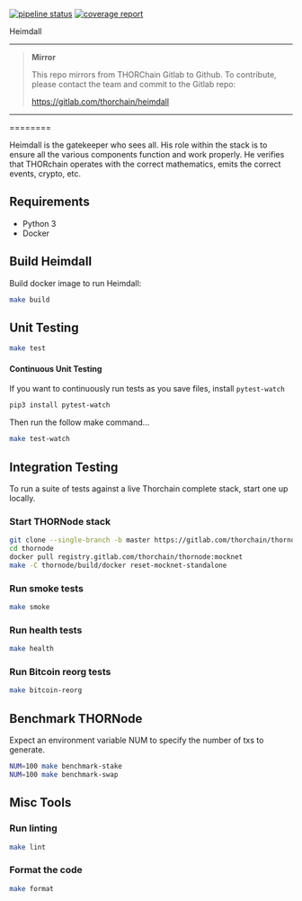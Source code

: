[![pipeline status](https://gitlab.com/thorchain/heimdall/badges/master/pipeline.svg)](https://gitlab.com/thorchain/heimdall/commits/master)
[![coverage report](https://gitlab.com/thorchain/heimdall/badges/master/coverage.svg)](https://gitlab.com/thorchain/heimdall/-/commits/master)


Heimdall

****

> **Mirror**
>
> This repo mirrors from THORChain Gitlab to Github.
> To contribute, please contact the team and commit to the Gitlab repo:
>
> https://gitlab.com/thorchain/heimdall


****
========

Heimdall is the gatekeeper who sees all. His role within the stack is to
ensure all the various components function and work properly. He verifies that
THORchain operates with the correct mathematics, emits the correct events,
crypto, etc.

## Requirements
 *  Python 3
 *  Docker

## Build Heimdall

Build docker image to run Heimdall:

```bash
make build
```

## Unit Testing

```bash
make test
```

#### Continuous Unit Testing
If you want to continuously run tests as you save files, install
`pytest-watch`

```bash
pip3 install pytest-watch
```

Then run the follow make command...

```bash
make test-watch
```

## Integration Testing
To run a suite of tests against a live Thorchain complete stack, start one up
locally.

### Start THORNode stack

```bash
git clone --single-branch -b master https://gitlab.com/thorchain/thornode.git
cd thornode
docker pull registry.gitlab.com/thorchain/thornode:mocknet
make -C thornode/build/docker reset-mocknet-standalone
```

### Run smoke tests

```bash
make smoke
```

### Run health tests

```bash
make health
```

### Run Bitcoin reorg tests

```bash
make bitcoin-reorg
```

## Benchmark THORNode

Expect an environment variable NUM to specify the number of txs to generate.

```bash
NUM=100 make benchmark-stake
NUM=100 make benchmark-swap
```

## Misc Tools

### Run linting

```bash
make lint
```

### Format the code

```bash
make format
```
